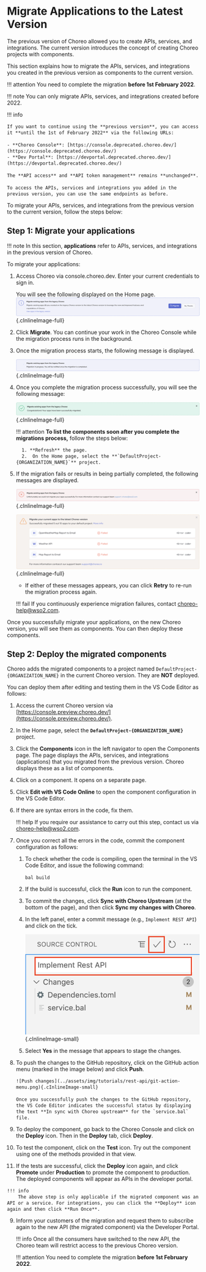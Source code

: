 # Migrate Applications to the Latest Version

The previous version of Choreo allowed you to create APIs, services, and integrations. The current version introduces the concept of creating Choreo projects with components.

This section explains how to migrate the APIs, services, and integrations you created in the previous version as components to the current version.

!!! attention
    You need to complete the migration **before 1st February 2022**.

!!! note
    You can only migrate APIs, services, and integrations created before 2022.

!!! info

    If you want to continue using the **previous version**, you can access it **until the 1st of February 2022** via the following URLs:

    - **Choreo Console**: [https://console.deprecated.choreo.dev/](https://console.deprecated.choreo.dev/)
    - **Dev Portal**: [https://devportal.deprecated.choreo.dev/](https://devportal.deprecated.choreo.dev/)
    
    The **API access** and **API token management** remains **unchanged**.
    
    To access the APIs, services and integrations you added in the previous version, you can use the same endpoints as before.

To migrate your APIs, services, and integrations from the previous version to the current version, follow the steps below:

## Step 1: Migrate your applications

!!! note
    In this section, **applications** refer to APIs, services, and integrations in the previous version of Choreo.

To migrate your applications:

1. Access Choreo via console.choreo.dev. Enter your current credentials to sign in.
   
     You will see the following displayed on the Home page.
     ![Migrate message](../assets/img/migration/migrate-prompt.png){.cInlineImage-full}

2. Click **Migrate**. You can continue your work in the Choreo Console while the migration process runs in the background.

3. Once the migration process starts, the following message is displayed.

     ![Migration in progress](../assets/img/migration/migration-in-progress.png){.cInlineImage-full}

4. Once you complete the migration process successfully,  you will see the following message:

     ![Migration successfully completed](../assets/img/migration/migration-successfully-completed.png){.cInlineImage-full}

    !!! attention
        **To list the components soon after you complete the migrations process,** follow the steps below:
     
         1. **Refresh** the page.
         2.  On the Home page, select the **`DefaultProject-{ORGANIZATION_NAME}`** project.


5. If the migration fails or results in being partially completed, the following messages are displayed.

    ![Migration failed](../assets/img/migration/migration-failed.png){.cInlineImage-full}

    ![Migration partially completed](../assets/img/migration/migration-partially-completed.png){.cInlineImage-full}

    -  If either of these messages appears, you can click **Retry** to re-run the migration process again.

    !!! fail
         If you continuously experience migration failures, contact choreo-help@wso2.com.

Once you successfully migrate your applications, on the new Choreo version, you will see them as components. You can then deploy these components.

## Step 2: Deploy the migrated components

Choreo adds the migrated components to a project named `DefaultProject-{ORGANIZATION_NAME}` in the current Choreo version. They are **NOT** deployed.

You can deploy them after editing and testing them in the VS Code Editor as follows:

1. Access the current Choreo version via [https://console.preview.choreo.dev/](https://console.preview.choreo.dev/).

2. In the Home page, select the **`DefaultProject-{ORGANIZATION_NAME}`** project.

3. Click the **Components** icon in the left navigator to open the Components page. The page displays the APIs, services, and integrations (applications) that you migrated from the previous version. Choreo displays these as a list of components.

4. Click on a component. It opens on a separate page.

5. Click **Edit with VS Code Online** to open the component configuration in the VS Code Editor.

6. If there are syntax errors in the code, fix them.

    !!! help
        If you require our assistance to carry out this step, contact us via choreo-help@wso2.com.

7. Once you correct all the errors in the code, commit the component configuration as follows:

    1. To check whether the code is compiling, open the terminal in the VS Code Editor, and issue the following command:

        `bal build`
 
    2. If the build is successful, click the **Run** icon to run the component.

    3. To commit the changes, click **Sync with Choreo Upstream** (at the bottom of the page), and then click **Sync my changes with Choreo**.

    4. In the left panel, enter a commit message (e.g., `Implement REST API`) and click on the tick.

        ![Commit message](../assets/img/tutorials/rest-api/commit-message.png){.cInlineImage-small}

    5. Select **Yes** in the message that appears to stage the changes.

8. To push the changes to the GitHub repository, click on the GitHub action menu (marked in the image below) and click **Push**.

       ![Push changes](../assets/img/tutorials/rest-api/git-action-menu.png){.cInlineImage-small}

       Once you successfully push the changes to the GitHub repository, the VS Code Editor indicates the successful status by displaying the text **In sync with Choreo upstream** for the `service.bal` file.

 9. To deploy the component, go back to the Choreo Console and click on the **Deploy** icon. Then in the **Deploy** tab, click **Deploy**.

 10. To test the component, click on the **Test** icon. Try out the component using one of the methods provided in that view.

 11. If the tests are successful, click the **Deploy** icon again, and click **Promote** under **Production** to promote the component to production. The deployed components will appear as APIs in the developer portal.

    !!! info
        The above step is only applicable if the migrated component was an API or a service. For integrations, you can click the **Deploy** icon again and then click **Run Once**.

 9. Inform your customers of the migration and request them to subscribe again to the new API (the migrated component) via the Developer Portal.

    !!! info
         Once all the consumers have switched to the new API, the Choreo team will restrict access to the previous Choreo version.

    !!! attention
        You need to complete the migration **before 1st February 2022**.